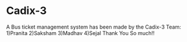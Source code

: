 # Cadix-3
A Bus ticket management system has been made by the Cadix-3 Team: 1)Pranita 2)Saksham 3)Madhav 4)Sejal Thank You So much!!
